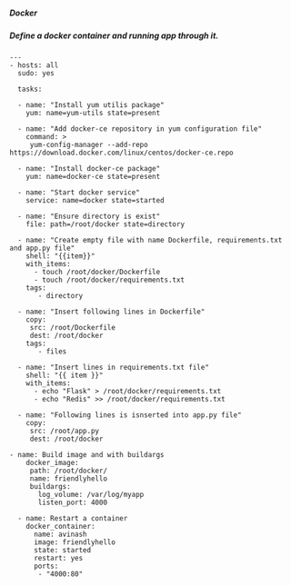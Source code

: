 ##### Docker
##### Define a docker container and running app through it.

    ---
    - hosts: all
      sudo: yes

      tasks:

      - name: "Install yum utilis package"
        yum: name=yum-utils state=present

      - name: "Add docker-ce repository in yum configuration file"
        command: >
         yum-config-manager --add-repo https://download.docker.com/linux/centos/docker-ce.repo

      - name: "Install docker-ce package"
        yum: name=docker-ce state=present

      - name: "Start docker service"
        service: name=docker state=started

      - name: "Ensure directory is exist"
        file: path=/root/docker state=directory

      - name: "Create empty file with name Dockerfile, requirements.txt and app.py file"
        shell: "{{item}}"
        with_items:
          - touch /root/docker/Dockerfile
          - touch /root/docker/requirements.txt
        tags:
           - directory

      - name: "Insert following lines in Dockerfile"
        copy:
         src: /root/Dockerfile
         dest: /root/docker
        tags:
           - files

      - name: "Insert lines in requirements.txt file"
        shell: "{{ item }}"
        with_items:
          - echo "Flask" > /root/docker/requirements.txt
          - echo "Redis" >> /root/docker/requirements.txt

      - name: "Following lines is isnserted into app.py file"
        copy:
         src: /root/app.py
         dest: /root/docker
        
    - name: Build image and with buildargs
        docker_image:
         path: /root/docker/
         name: friendlyhello
         buildargs:
           log_volume: /var/log/myapp
           listen_port: 4000

      - name: Restart a container
        docker_container:
          name: avinash
          image: friendlyhello
          state: started
          restart: yes
          ports:
           - "4000:80"
